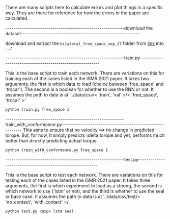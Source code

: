 There are many scripts here to calculate errors and plot things in a specific way. They are there for reference for how the errors in the paper are calculated. 

----------------------------------------------------------download the dataset----------------------------------------------------------

download and extract the `bilateral_free_space_sep_27` folder from [link](https://vanderbilt365-my.sharepoint.com/personal/hao_yang_vanderbilt_edu/_layouts/15/onedrive.aspx?id=%2Fpersonal%2Fhao%5Fyang%5Fvanderbilt%5Fedu%2FDocuments%2F%5FMAPLE%2Dresearch%2FForce%2DEstimation%2FPenn&fromShare=true&ga=1) into `../`

----------------------------------------------------------train.py----------------------------------------------------------

This is the base script to train each network. There are variations on this for training each of the cases listed in the ISMR 2021 paper. It takes two arguemnts, the first is which data to load (choice between 'free_space' and 'trocar'). The second is a boolean for whether to use the RNN or not. It assumes the path to data is at '../data/csv/< 'train', 'val' >/< 'free_space', 'trocar' >'

	python train.py free_space 1
    
----------------------------------------------------------train_with_conformance.py----------------------------------------------------------
This aims to ensure that no velocity ==> no change in predicted torque. But, for now, it simply predicts \delta torque and yet, performs much better than directly predicting actual torque.

	python train_with_conformance.py free_space 1

----------------------------------------------------------test.py----------------------------------------------------------

This is the base script to test each network. There are variations on this for testing each of the cases listed in the ISMR 2021 paper. It takes three arguemnts, the first is which experiment to load as a striong, the second is which network to use ('lstm' or not), and the third is whether to use the seal or base case. It assumes the path to data is at '../data/csv/test/< 'no_contact', 'with_contact' >/<exp>

	python test.py <exp> lstm seal
